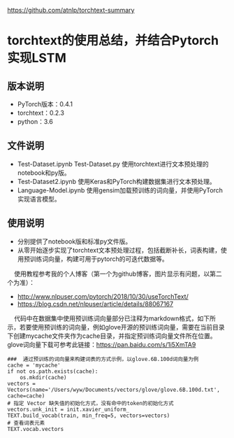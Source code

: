 https://github.com/atnlp/torchtext-summary


# torchtext的使用总结，并结合Pytorch实现LSTM

## 版本说明
- PyTorch版本：0.4.1
- torchtext：0.2.3
- python：3.6

## 文件说明
- Test-Dataset.ipynb Test-Dataset.py 使用torchtext进行文本预处理的notebook和py版。
- Test-Dataset2.ipynb 使用Keras和PyTorch构建数据集进行文本预处理。
- Language-Model.ipynb 使用gensim加载预训练的词向量，并使用PyTorch实现语言模型。

## 使用说明
- 分别提供了notebook版和标准py文件版。
- 从零开始逐步实现了torchtext文本预处理过程，包括截断补长，词表构建，使用预训练词向量，构建可用于pytorch的可迭代数据等。 

&nbsp;&nbsp;&nbsp;&nbsp;使用教程参考我的个人博客（第一个为github博客，图片显示有问题，以第二个为准）：

- http://www.nlpuser.com/pytorch/2018/10/30/useTorchText/
- https://blog.csdn.net/nlpuser/article/details/88067167

&nbsp;&nbsp;&nbsp;&nbsp;代码中在数据集中使用预训练词向量部分已注释为markdown格式，如下所示，若要使用预训练的词向量，例如glove开源的预训练词向量，需要在当前目录下创建mycache文件夹作为cache目录，并指定预训练词向量文件所在位置。glove词向量下载可参考此链接：https://pan.baidu.com/s/1i5XmTA9

    ###  通过预训练的词向量来构建词表的方式示例，以glove.6B.100d词向量为例
    cache = 'mycache'
    if not os.path.exists(cache):
        os.mkdir(cache)
    vectors = Vectors(name='/Users/wyw/Documents/vectors/glove/glove.6B.100d.txt', cache=cache)
    # 指定 Vector 缺失值的初始化方式，没有命中的token的初始化方式
    vectors.unk_init = init.xavier_uniform_ 
    TEXT.build_vocab(train, min_freq=5, vectors=vectors)
    # 查看词表元素
    TEXT.vocab.vectors
